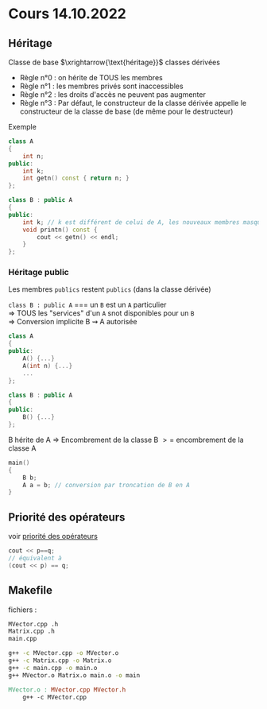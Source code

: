 # Cours 14.10.2022

## Héritage

Classe de base $\xrightarrow{\text{héritage}}$ classes dérivées

- Règle n°0 : on hérite de TOUS les membres
- Règle n°1 : les membres privés sont inaccessibles
- Règle n°2 : les droits d'accès ne peuvent pas augmenter
- Règle n°3 : Par défaut, le constructeur de la classe dérivée appelle le constructeur de la classe de base (de même pour le destructeur)

Exemple

```cpp
class A
{
    int n;
public:
    int k;
    int getn() const { return n; }
};

class B : public A
{
public:
    int k; // k est différent de celui de A, les nouveaux membres masquent les anciens
    void printn() const {
        cout << getn() << endl;
    }
};
```

### Héritage public

Les membres `publics` restent `publics` (dans la classe dérivée)

`class B : public A` === un `B` est un `A` particulier  
$\Rightarrow$ TOUS les "services" d'un `A` snot disponibles pour un `B`  
$\Rightarrow$ Conversion implicite B $\rightsquigarrow$ A autorisée

```cpp
class A
{
public:
    A() {...}
    A(int n) {...}
    ...
};

class B : public A
{
public:
    B() {...}
};
```

B hérite de A
$\Rightarrow$ Encombrement de la classe B $>=$ encombrement de la classe A

```cpp
main()
{
    B b;
    A a = b; // conversion par troncation de B en A
}
```

## Priorité des opérateurs

voir [priorité des opérateurs](./../supports/priority.pdf)

```cpp
cout << p==q;
// équivalent à 
(cout << p) == q;
```

## Makefile

fichiers :

```txt
MVector.cpp .h
Matrix.cpp .h
main.cpp
```

```sh
g++ -c MVector.cpp -o MVector.o
g++ -c Matrix.cpp -o Matrix.o
g++ -c main.cpp -o main.o
g++ MVector.o Matrix.o main.o -o main
```

```makefile
MVector.o : MVector.cpp MVector.h
    g++ -c MVector.cpp
```
